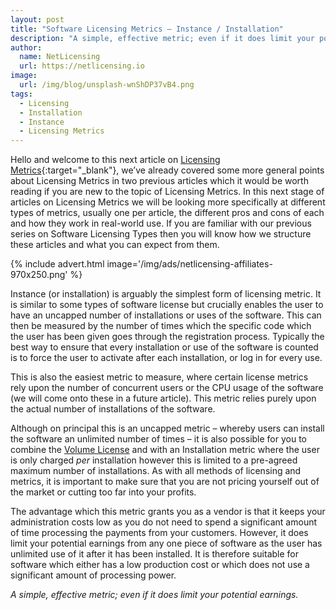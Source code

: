 ```yaml
---
layout: post
title: "Software Licensing Metrics – Instance / Installation"
description: "A simple, effective metric; even if it does limit your potential earnings"
author:
  name: NetLicensing
  url: https://netlicensing.io
image:
  url: /img/blog/unsplash-wnShDP37vB4.png
tags:
  - Licensing
  - Installation
  - Instance
  - Licensing Metrics
---
```


Hello and welcome to this next article on [Licensing Metrics](https://www.google.com/search?q=site%3Anetlicensing.io%20Software%20Licensing%20Metrics "Software Licensing Metrics"){:target="_blank"}, we’ve already covered some more general points about Licensing Metrics in two previous articles which it would be worth reading if you are new to the topic of Licensing Metrics. In this next stage of articles on Licensing Metrics we will be looking more specifically at different types of metrics, usually one per article, the different pros and cons of each and how they work in real-world use. If you are familiar with our previous series on Software Licensing Types then you will know how we structure these articles and what you can expect from them.

{% include advert.html image='/img/ads/netlicensing-affiliates-970x250.png' %}

Instance (or installation) is arguably the simplest form of licensing metric. It is similar to some types of software license but crucially enables the user to have an uncapped number of installations or uses of the software. This can then be measured by the number of times which the specific code which the user has been given goes through the registration process. Typically the best way to ensure that every installation or use of the software is counted is to force the user to activate after each installation, or log in for every use.

This is also the easiest metric to measure, where certain license metrics rely upon the number of concurrent users or the CPU usage of the software (we will come onto these in a future article). This metric relies purely upon the actual number of installations of the software.

Although on principal this is an uncapped metric – whereby users can install the software an unlimited number of times – it is also possible for you to combine the [Volume License](https://netlicensing.io/wiki/quota) and with an Installation metric where the user is only charged _per_ installation however this is limited to a pre-agreed maximum number of installations. As with all methods of licensing and metrics, it is important to make sure that you are not pricing yourself out of the market or cutting too far into your profits.

The advantage which this metric grants you as a vendor is that it keeps your administration costs low as you do not need to spend a significant amount of time processing the payments from your customers. However, it does limit your potential earnings from any one piece of software as the user has unlimited use of it after it has been installed. It is therefore suitable for software which either has a low production cost or which does not use a significant amount of processing power.

_A simple, effective metric; even if it does limit your potential earnings._
